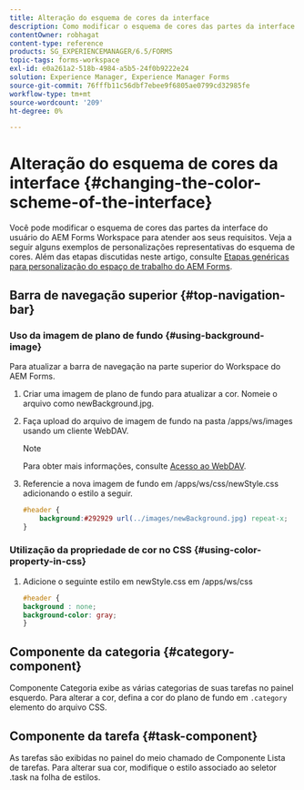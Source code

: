```yaml
---
title: Alteração do esquema de cores da interface
description: Como modificar o esquema de cores das partes da interface do usuário do AEM Forms Workspace de forma seletiva.
contentOwner: robhagat
content-type: reference
products: SG_EXPERIENCEMANAGER/6.5/FORMS
topic-tags: forms-workspace
exl-id: e0a261a2-518b-4984-a5b5-24f0b9222e24
solution: Experience Manager, Experience Manager Forms
source-git-commit: 76fffb11c56dbf7ebee9f6805ae0799cd32985fe
workflow-type: tm+mt
source-wordcount: '209'
ht-degree: 0%

---
```


# Alteração do esquema de cores da interface {#changing-the-color-scheme-of-the-interface}

Você pode modificar o esquema de cores das partes da interface do usuário do AEM Forms Workspace para atender aos seus requisitos. Veja a seguir alguns exemplos de personalizações representativas do esquema de cores. Além das etapas discutidas neste artigo, consulte [Etapas genéricas para personalização do espaço de trabalho do AEM Forms](/help/forms/using/generic-steps-html-workspace-customization.md).

## Barra de navegação superior {#top-navigation-bar}

### Uso da imagem de plano de fundo {#using-background-image}

Para atualizar a barra de navegação na parte superior do Workspace do AEM Forms.

1. Criar uma imagem de plano de fundo para atualizar a cor. Nomeie o arquivo como newBackground.jpg.
1. Faça upload do arquivo de imagem de fundo na pasta /apps/ws/images usando um cliente WebDAV.

   >[!NOTE]
   >
   >Para obter mais informações, consulte [Acesso ao WebDAV](https://experienceleague.adobe.com/docs/experience-manager-65/administering/contentmanagement/webdav-access.html?lang=en).

1. Referencie a nova imagem de fundo em /apps/ws/css/newStyle.css adicionando o estilo a seguir.

   ```css
   #header {
       background:#292929 url(../images/newBackground.jpg) repeat-x;
   }
   ```

### Utilização da propriedade de cor no CSS {#using-color-property-in-css}

1. Adicione o seguinte estilo em newStyle.css em /apps/ws/css

   ```css
   #header {
   background : none;
   background-color: gray;
   }
   ```

## Componente da categoria {#category-component}

Componente Categoria exibe as várias categorias de suas tarefas no painel esquerdo. Para alterar a cor, defina a cor do plano de fundo em `.category` elemento do arquivo CSS.

## Componente da tarefa {#task-component}

As tarefas são exibidas no painel do meio chamado de Componente Lista de tarefas. Para alterar sua cor, modifique o estilo associado ao seletor .task na folha de estilos.
